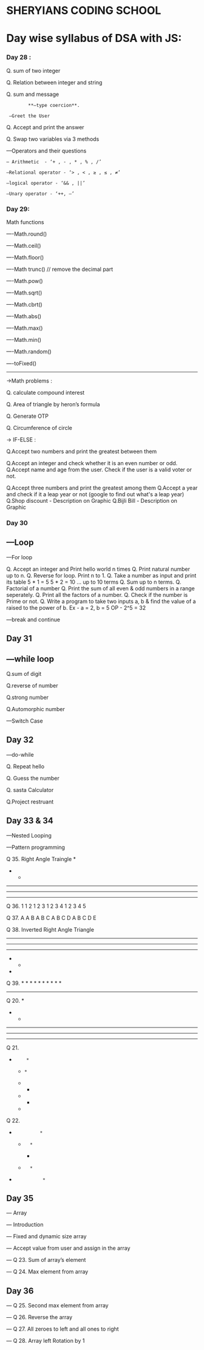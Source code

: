 # SHERYIANS CODING SCHOOL

# Day wise syllabus of DSA with JS:

### Day 28 :

 Q. sum of two integer

 Q. Relation between integer and string 

 Q. sum and message 

            **—type coercion**.

     —Greet the User

Q. Accept and print the answer

Q. Swap two variables via 3 methods

—Operators and their questions

    — Arithmetic  - ‘+ , - , * , % , /’ 

    —Relational operator - ‘> , < , ≥ , ≤ , ≠’

    —logical operator - ‘&& , ||’ 

    —Unary operator - ‘++, —’

### Day 29:

Math functions

  —-Math.round()

  —-Math.ceil()

  —-Math.floor()

  —-Math trunc() // remove the decimal part

  —-Math.pow()

  —-Math.sqrt()

  —-Math.cbrt()

  —-Math.abs()

  —-Math.max()

  —-Math.min()

  —-Math.random() 

  —-toFixed()

---

->Math problems :

Q. calculate compound interest

Q. Area of triangle by heron’s formula

Q. Generate OTP

Q. Circumference of circle

→ IF-ELSE :

Q.Accept two numbers and print the greatest between them

Q.Accept an integer and check whether it is an even number or odd.
Q.Accept name and age from the user. Check if the user is a valid voter or not.

Q.Accept three numbers and print the greatest among them
Q.Accept a year and check if it a leap year or not (google to find out what's a leap year)
Q.Shop discount - Description on Graphic
Q.Bijli Bill - Description on Graphic

### Day 30

## —Loop

—For loop

Q. Accept an integer and Print hello world n times
Q. Print natural number up to n.
Q. Reverse for loop. Print n to 1.
Q. Take a number as input and print its table
     5 * 1 = 5
     5 * 2 = 10 ... up to 10 terms
Q. Sum up to n terms.
Q. Factorial of a number
Q. Print the sum of all even & odd numbers in a range seperately.
Q. Print all the factors of a number.
Q. Check if the number is Prime or not.
Q. Write a program to take two inputs a, b & find the value of a  raised to the power of b.
     Ex - a = 2, b = 5 
     OP - 2^5 = 32

—break and continue

## Day 31

## —while loop

Q.sum of digit

Q.reverse of number

Q.strong number

Q.Automorphic number

—Switch Case

## Day 32

—do-while

Q. Repeat hello

Q. Guess the number

Q. sasta Calculator

Q.Project restruant

## Day 33 & 34

—Nested Looping 

—Pattern programming

 

Q 35. Right Angle Traingle
*
* *
* * *
* * * *
* * * * *

Q 36.
1
1 2
1 2 3
1 2 3 4
1 2 3 4 5

Q 37.
A
A B
A B C
A B C D
A B C D E

Q 38. Inverted Right Angle Triangle
* * * * *
* * * *
* * *
* *
*

Q 39.
             *
          * *
       * * *
    * * * *
* * * * *

Q 20.
*
* *
* * *
* * * *
* * * * *	

Q 21.
 *         *
   *     *

    *   *

     * *

      *

 
Q 22.
*              *
   *       *
       *
   *       *
*               *

## Day 35

— Array

— Introduction

— Fixed and dynamic size array

— Accept value from user and assign in the array

— Q 23. Sum of array’s element

— Q 24. Max element from array

## Day 36

— Q 25. Second max element from array

— Q 26. Reverse the array

— Q 27. All zeroes to left and all ones to right

— Q 28. Array left Rotation by 1